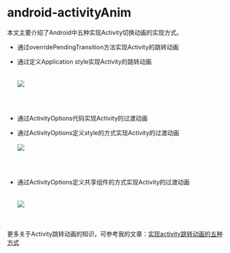 # android-activityAnim

本文主要介绍了Android中五种实现Activity切换动画的实现方式。

- 通过overridePendingTransition方法实现Activity的跳转动画

- 通过定义Application style实现Activity的跳转动画
<br><br><br><img src="https://github.com/yipianfengye/android-activityAnim/blob/master/images/ezgif.com-video-to-gif.gif">

<br><br>
- 通过ActivityOptions代码实现Activity的过渡动画

- 通过ActivityOptions定义style的方式实现Activity的过渡动画
<br><br><img src="https://github.com/yipianfengye/android-activityAnim/blob/master/images/ezgif.com-video-to-gif%20(1).gif">


<br><br>
- 通过ActivityOptions定义共享组件的方式实现Activity的过渡动画
<br><br><br><img src="https://github.com/yipianfengye/android-activityAnim/blob/master/images/ezgif.com-video-to-gif%20(2).gif">


<br><br>
更多关于Activity跳转动画的知识，可参考我的文章：<a href="http://blog.csdn.net/qq_23547831/article/details/51821159">实现activity跳转动画的五种方式</a>

